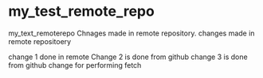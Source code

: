# my_test_remote_repo
my_text_remoterepo
Chnages made in remote repository.
changes made in remote repositoery

change 1 done in remote
Change 2 is done from github
change 3 is done from github
change for performing fetch
